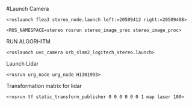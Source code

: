 #Launch Camera

`<roslaunch flea3 stereo_node.launch left:=20509412 right:=20509408>`

`<ROS_NAMESPACE=stereo rosrun stereo_image_proc stereo_image_proc>`

RUN ALGORHITM

`<roslaunch uvc_camera orb_slam2_logitech_stereo.launch>`

Launch Lidar

`<rosrun urg_node urg_node H1301993>`


Transformation matrix for lidar

`<rosrun tf static_transform_publisher 0 0 0 0 0 0 1 map laser 100>`
